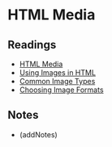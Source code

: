 # HTML Media

## Readings

* [HTML Media](https://developer.mozilla.org/en-US/docs/Learn/HTML/Multimedia_and_embedding)
* [Using Images in HTML](https://developer.mozilla.org/en-US/docs/Learn/HTML/Multimedia_and_embedding/Images_in_HTML)
* [Common Image Types](https://developer.mozilla.org/en-US/docs/Web/Media/Formats/Image_types)
* [Choosing Image Formats](https://developer.mozilla.org/en-US/docs/Web/Media/Formats/Image_types#choosing_an_image_format)

## Notes

* (addNotes)
